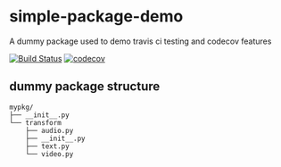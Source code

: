 # simple-package-demo
A dummy package used to demo travis ci testing  and codecov features

[![Build Status](https://travis-ci.com/danielgg-coding/simple-package-demo.svg?branch=master)](https://travis-ci.com/danielgg-coding/simple-package-demo) [![codecov](https://codecov.io/gh/danielgg-coding/simple-package-demo/branch/master/graph/badge.svg)](https://codecov.io/gh/danielgg-coding/simple-package-demo)

## dummy package structure
```
mypkg/
├── __init__.py
└── transform
    ├── audio.py
    ├── __init__.py
    ├── text.py
    └── video.py
```
